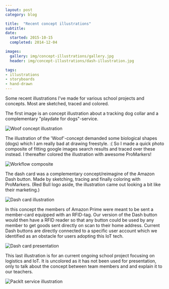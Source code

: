```yaml
---
layout: post
category: blog

title:  "Recent concept illustrations"
subtitle:
date:
  started: 2015-10-15
  completed: 2014-12-04

images:
  gallery: img/concept-illustrations/gallery.jpg
  header: img/concept-illustrations/dash-illustration.jpg

tags:
- illustrations
- storyboards
- hand-drawn
---
```


Some recent illustrations I've made for various school projects and concepts. Most are sketched, traced and colored.<!--more-->


The first image is an concept illustration about a tracking dog collar and a complementary "playdate for dogs"-service.

![Woof concept illustration](../../../../img/concept-illustrations/woof-illustration.jpg "Woof concept illustration")


The illustration of the 'Woof'-concept demanded some biological shapes (dogs) which I am really bad at drawing freestyle. :( So I made a quick photo composite of fitting google images search results and traced over these instead. I thereafter colored the illustration with awesome ProMarkers!

![Workflow composite](../../../../img/concept-illustrations/woof-workflow.jpg "Woof workflow composite")


The dash card was a complementary concept/reimagine of the Amazon Dash button. Made by sketching, tracing and finally coloring with ProMarkers. (Red Bull logo aside, the illustration came out looking a bit like their marketing.)

![Dash card illustration](../../../../img/concept-illustrations/dash-illustration.jpg "Dash card illustration")


In this concept the members of Amazon Prime were meant to be sent a member-card equipped with an RFID-tag. Our version of the Dash button would then have a RFID reader so that any button could be used by any member to get goods sent directly on scan to their home address. Current Dash buttons are directly connected to a specific user account which we identified as an obstacle for users adopting this IoT tech.

![Dash card presentation](../../../../img/concept-illustrations/dash-concept-card.jpg "Dash card presentation")


This last illustration is for an current ongoing school project focusing on logistics and IoT. It is uncolored as it has not been used for presentation, only to talk about the concept between team members and and explain it to our teachers.

![PackIt service illustration](../../../../img/concept-illustrations/packit-illustration.jpg "PackIt service illustration")
